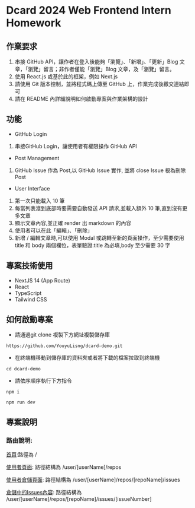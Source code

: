 # Dcard 2024 Web Frontend Intern Homework

## 作業要求
1. 串接 GitHub API，讓作者在登入後能夠「瀏覽」、「新增」、「更新」Blog 文章，「瀏覽」留言；非作者僅能「瀏覽」Blog 文章，及「瀏覽」留言。
2. 使用 React.js 或基於此的框架，例如 Next.js
3. 請使用 Git 版本控制，並將程式碼上傳至 GitHub 上，作業完成後繳交連結即可
4. 請在 README 內詳細說明如何啟動專案與作業架構的設計

## 功能
- GitHub Login
1. 串接GitHub Login，讓使用者有權限操作 GitHub API

- Post Management
1. GitHub Issue 作為 Post,以 GitHub Issue 實作, 並將 close Issue 視為刪除 Post

- User Interface
1. 第一次只能載入 10 筆
2. 每當列表滾到底部時要需要自動發送 API 請求,並載入額外 10 筆,直到沒有更多文章
3. 顯示文章內容,並正確 render 出 markdown 的內容
4. 使用者可以在此「編輯」、「刪除」
5. 新增 / 編輯文章時,可以使用 Modal 或跳轉至新的頁面操作，至少需要使用 title 和 body 兩個欄位，表單驗證:title 為必填,body 至少需要 30 字

## 專案技術使用
- NextJS 14 (App Route)
- React
- TypeScript
- Tailwind CSS

## 如何啟動專案
- 請通過git clone 複製下方網址複製儲存庫
```
https://github.com/YouyuLisng/dcard-demo.git
```
- 在終端機移動到儲存庫的資料夾或者將下載的檔案拉取到終端機
```
cd dcard-demo
```
- 請依序順序執行下方指令
```
npm i
```
```
npm run dev
```

## 專案說明 

### 路由說明:
[首頁](http://localhost:3000/):路徑為 /

[使用者頁面](http://localhost:3000/user/YouyuLisng/repos): 路徑結構為 /user/[userName]/repos

[使用者倉儲頁面](http://localhost:3000/user/YouyuLisng/repoName/Dcard/issues): 路徑結構為 /user/[userName]/repos/[repoName]/issues

[倉儲中的Issues內容](http://localhost:3000/user/YouyuLisng/repoName/Dcard/issues/20): 路徑結構為 /user/[userName]/repos/[repoName]/issues/[issueNumber]
